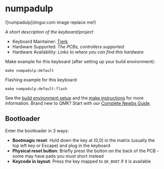 # numpadulp

![numpadulp](imgur.com image replace me!)

*A short description of the keyboard/project*

* Keyboard Maintainer: [Tjerk](https://github.com/Tjerk)
* Hardware Supported: *The PCBs, controllers supported*
* Hardware Availability: *Links to where you can find this hardware*

Make example for this keyboard (after setting up your build environment):

    make numpadulp:default

Flashing example for this keyboard:

    make numpadulp:default:flash

See the [build environment setup](https://docs.qmk.fm/#/getting_started_build_tools) and the [make instructions](https://docs.qmk.fm/#/getting_started_make_guide) for more information. Brand new to QMK? Start with our [Complete Newbs Guide](https://docs.qmk.fm/#/newbs).

## Bootloader

Enter the bootloader in 3 ways:

* **Bootmagic reset**: Hold down the key at (0,0) in the matrix (usually the top left key or Escape) and plug in the keyboard
* **Physical reset button**: Briefly press the button on the back of the PCB - some may have pads you must short instead
* **Keycode in layout**: Press the key mapped to `QK_BOOT` if it is available
